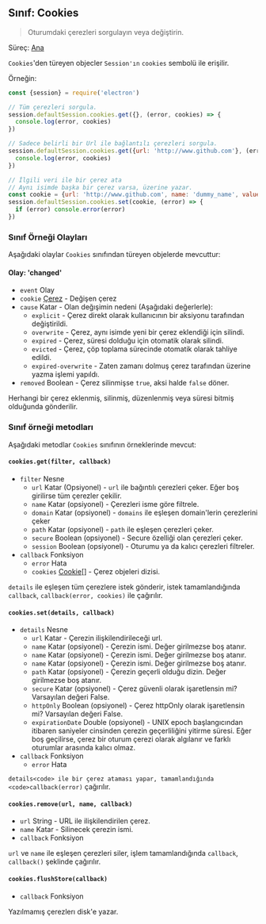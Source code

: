 ## Sınıf: Cookies

> Oturumdaki çerezleri sorgulayın veya değiştirin.

Süreç: [Ana](../glossary.md#main-process)

`Cookies`'den türeyen objecler `Session'ın` `cookies` sembolü ile erişilir.

Örneğin:

```javascript
const {session} = require('electron')

// Tüm çerezleri sorgula.
session.defaultSession.cookies.get({}, (error, cookies) => {
  console.log(error, cookies)
})

// Sadece belirli bir Url ile bağlantılı çerezleri sorgula.
session.defaultSession.cookies.get({url: 'http://www.github.com'}, (error, cookies) => {
  console.log(error, cookies)
})

// İlgili veri ile bir çerez ata
// Aynı isimde başka bir çerez varsa, üzerine yazar.
const cookie = {url: 'http://www.github.com', name: 'dummy_name', value: 'dummy'}
session.defaultSession.cookies.set(cookie, (error) => {
  if (error) console.error(error)
})
```

### Sınıf Örneği Olayları

Aşağıdaki olaylar `Cookies` sınıfından türeyen objelerde mevcuttur:

#### Olay: 'changed'

* `event` Olay
* `cookie` [Çerez](structures/cookie.md) - Değişen çerez
* `cause` Katar - Olan değışimin nedeni (Aşağıdaki değerlerle): 
  * `explicit` - Çerez direkt olarak kullanıcının bir aksiyonu tarafından değiştirildi.
  * `overwrite` - Çerez, aynı isimde yeni bir çerez eklendiği için silindi.
  * `expired` - Çerez, süresi dolduğu için otomatik olarak silindi.
  * `evicted` - Çerez, çöp toplama sürecinde otomatik olarak tahliye edildi.
  * `expired-overwrite` - Zaten zamanı dolmuş çerez tarafından üzerine yazma işlemi yapıldı.
* `removed` Boolean - Çerez silinmişse `true`, aksi halde `false` döner.

Herhangi bir çerez eklenmiş, silinmiş, düzenlenmiş veya süresi bitmiş olduğunda gönderilir.

### Sınıf örneği metodları

Aşağıdaki metodlar `Cookies` sınıfının örneklerinde mevcut:

#### `cookies.get(filter, callback)`

* `filter` Nesne 
  * `url` Katar (Opsiyonel) - `url` ile bağıntılı çerezleri çeker. Eğer boş girilirse tüm çerezler çekilir.
  * `name` Katar (opsiyonel) - Çerezleri isme göre filtrele.
  * `domain` Katar (opsiyonel) - `domains` ile eşleşen domain'lerin çerezlerini çeker
  * `path` Katar (opsiyonel) - `path` ile eşleşen çerezleri çeker.
  * `secure` Boolean (opsiyonel) - Secure özelliği olan çerezleri çeker.
  * `session` Boolean (opsiyonel) - Oturumu ya da kalıcı çerezleri filtreler.
* `callback` Fonksiyon 
  * `error` Hata
  * `cookies` [Cookie[]](structures/cookie.md) - Çerez objeleri dizisi.

`details` ile eşleşen tüm çerezlere istek gönderir, istek tamamlandığında `callback`, `callback(error, cookies)` ile çağırılır.

#### `cookies.set(details, callback)`

* `details` Nesne 
  * `url` Katar - Çerezin ilişkilendirileceği url.
  * `name` Katar (opsiyonel) - Çerezin ismi. Değer girilmezse boş atanır.
  * `name` Katar (opsiyonel) - Çerezin ismi. Değer girilmezse boş atanır.
  * `name` Katar (opsiyonel) - Çerezin ismi. Değer girilmezse boş atanır.
  * `path` Katar (opsiyonel) - Çerezin geçerli olduğu dizin. Değer girilmezse boş atanır.
  * `secure` Katar (opsiyonel) - Çerez güvenli olarak işaretlensin mi? Varsayılan değeri False.
  * `httpOnly` Boolean (opsiyonel) - Çerez httpOnly olarak işaretlensin mi? Varsayılan değeri False.
  * `expirationDate` Double (opsiyonel) - UNIX epoch başlangıcından itibaren saniyeler cinsinden çerezin geçerliliğini yitirme süresi. Eğer boş geçilirse, çerez bir oturum çerezi olarak algılanır ve farklı oturumlar arasında kalıcı olmaz.
* `callback` Fonksiyon 
  * `error` Hata

`details<code> ile bir çerez ataması yapar, tamamlandığında <code>callback(error)` çağırılır.

#### `cookies.remove(url, name, callback)`

* `url` String - URL ile ilişkilendirilen çerez.
* `name` Katar - Silinecek çerezin ismi.
* `callback` Fonksiyon

`url` ve `name` ile eşleşen çerezleri siler, işlem tamamlandığında `callback`, `callback()` şeklinde çağırılır.

#### `cookies.flushStore(callback)`

* `callback` Fonksiyon

Yazılmamış çerezlerı disk'e yazar.